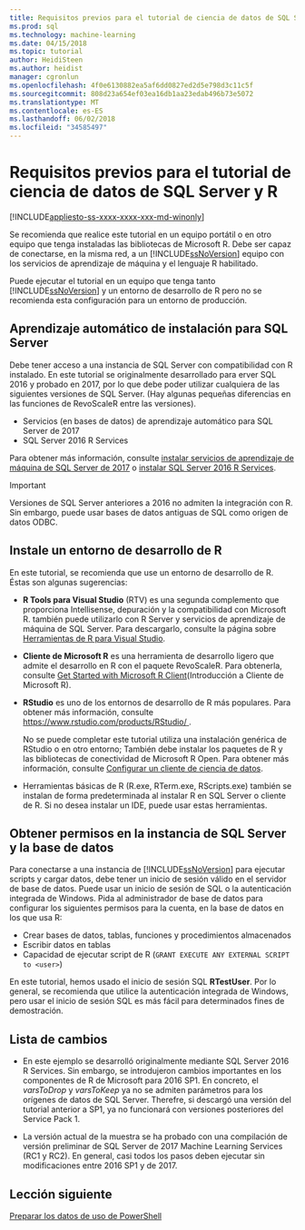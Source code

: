 ```yaml
---
title: Requisitos previos para el tutorial de ciencia de datos de SQL Server y R | Documentos de Microsoft
ms.prod: sql
ms.technology: machine-learning
ms.date: 04/15/2018
ms.topic: tutorial
author: HeidiSteen
ms.author: heidist
manager: cgronlun
ms.openlocfilehash: 4f0e6130882ea5af6dd0827ed2d5e798d3c11c5f
ms.sourcegitcommit: 808d23a654ef03ea16db1aa23edab496b73e5072
ms.translationtype: MT
ms.contentlocale: es-ES
ms.lasthandoff: 06/02/2018
ms.locfileid: "34585497"
---
```

# <a name="prerequisites-for-the-data-science-walkthrough-for-sql-server-and-r"></a>Requisitos previos para el tutorial de ciencia de datos de SQL Server y R
[!INCLUDE[appliesto-ss-xxxx-xxxx-xxx-md-winonly](../../includes/appliesto-ss-xxxx-xxxx-xxx-md-winonly.md)]

Se recomienda que realice este tutorial en un equipo portátil o en otro equipo que tenga instaladas las bibliotecas de Microsoft R. Debe ser capaz de conectarse, en la misma red, a un [!INCLUDE[ssNoVersion](../../includes/ssnoversion-md.md)] equipo con los servicios de aprendizaje de máquina y el lenguaje R habilitado.

Puede ejecutar el tutorial en un equipo que tenga tanto [!INCLUDE[ssNoVersion](../../includes/ssnoversion-md.md)] y un entorno de desarrollo de R pero no se recomienda esta configuración para un entorno de producción.

## <a name="install-machine-learning-for-sql-server"></a>Aprendizaje automático de instalación para SQL Server

Debe tener acceso a una instancia de SQL Server con compatibilidad con R instalado. En este tutorial se originalmente desarrollado para erver SQL 2016 y probado en 2017, por lo que debe poder utilizar cualquiera de las siguientes versiones de SQL Server. (Hay algunas pequeñas diferencias en las funciones de RevoScaleR entre las versiones).

+ Servicios (en bases de datos) de aprendizaje automático para SQL Server de 2017
+ SQL Server 2016 R Services

Para obtener más información, consulte [instalar servicios de aprendizaje de máquina de SQL Server de 2017](../install/sql-machine-learning-services-windows-install.md) o [instalar SQL Server 2016 R Services](../install/sql-r-services-windows-install.md).

> [!IMPORTANT]
> Versiones de SQL Server anteriores a 2016 no admiten la integración con R. Sin embargo, puede usar bases de datos antiguas de SQL como origen de datos ODBC.

## <a name="install-an-r-development-environment"></a>Instale un entorno de desarrollo de R

En este tutorial, se recomienda que use un entorno de desarrollo de R. Éstas son algunas sugerencias:

- **R Tools para Visual Studio** (RTV) es una segunda complemento que proporciona Intellisense, depuración y la compatibilidad con Microsoft R. también puede utilizarlo con R Server y servicios de aprendizaje de máquina de SQL Server. Para descargarlo, consulte la página sobre [Herramientas de R para Visual Studio](https://www.visualstudio.com/vs/rtvs/).

- **Cliente de Microsoft R** es una herramienta de desarrollo ligero que admite el desarrollo en R con el paquete RevoScaleR. Para obtenerla, consulte [Get Started with Microsoft R Client](https://docs.microsoft.com/machine-learning-server/r-client/what-is-microsoft-r-client)(Introducción a Cliente de Microsoft R).

- **RStudio** es uno de los entornos de desarrollo de R más populares. Para obtener más información, consulte [ https://www.rstudio.com/products/RStudio/ ](https://www.rstudio.com/products/RStudio/).

    No se puede completar este tutorial utiliza una instalación genérica de RStudio o en otro entorno; También debe instalar los paquetes de R y las bibliotecas de conectividad de Microsoft R Open. Para obtener más información, consulte [Configurar un cliente de ciencia de datos](../r/set-up-a-data-science-client.md).

- Herramientas básicas de R (R.exe, RTerm.exe, RScripts.exe) también se instalan de forma predeterminada al instalar R en SQL Server o cliente de R. Si no desea instalar un IDE, puede usar estas herramientas.

## <a name="get-permissions-on-the-sql-server-instance-and-database"></a>Obtener permisos en la instancia de SQL Server y la base de datos

Para conectarse a una instancia de [!INCLUDE[ssNoVersion](../../includes/ssnoversion-md.md)] para ejecutar scripts y cargar datos, debe tener un inicio de sesión válido en el servidor de base de datos.  Puede usar un inicio de sesión de SQL o la autenticación integrada de Windows. Pida al administrador de base de datos para configurar los siguientes permisos para la cuenta, en la base de datos en los que usa R:

- Crear bases de datos, tablas, funciones y procedimientos almacenados
- Escribir datos en tablas
- Capacidad de ejecutar script de R (`GRANT EXECUTE ANY EXTERNAL SCRIPT to <user>`)

En este tutorial, hemos usado el inicio de sesión SQL **RTestUser**. Por lo general, se recomienda que utilice la autenticación integrada de Windows, pero usar el inicio de sesión SQL es más fácil para determinados fines de demostración.

## <a name="change-list"></a>Lista de cambios

+ En este ejemplo se desarrolló originalmente mediante SQL Server 2016 R Services. Sin embargo, se introdujeron cambios importantes en los componentes de R de Microsoft para 2016 SP1. En concreto, el _varsToDrop_ y _varsToKeep_ ya no se admiten parámetros para los orígenes de datos de SQL Server. Therefre, si descargó una versión del tutorial anterior a SP1, ya no funcionará con versiones posteriores del Service Pack 1.

+ La versión actual de la muestra se ha probado con una compilación de versión preliminar de SQL Server de 2017 Machine Learning Services (RC1 y RC2). En general, casi todos los pasos deben ejecutar sin modificaciones entre 2016 SP1 y de 2017.

## <a name="next-lesson"></a>Lección siguiente

[Preparar los datos de uso de PowerShell](walkthrough-prepare-the-data.md)
